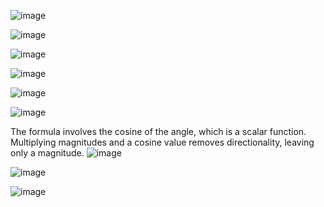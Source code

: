 ![image](https://github.com/user-attachments/assets/cd7bf50f-ebb5-4001-8e42-0ab53af55534)

![image](https://github.com/user-attachments/assets/da0e38fd-25a8-499a-8e33-fad11d45d9d2)

![image](https://github.com/user-attachments/assets/93c0b7c1-ef4f-4b44-98b7-043e0a5f6ece)

![image](https://github.com/user-attachments/assets/eaabb668-ea64-4da4-bba3-4024e26a4fdd)

![image](https://github.com/user-attachments/assets/89c5b026-c036-43dc-a855-3e5616f28c04)

![image](https://github.com/user-attachments/assets/20ca894c-125b-48c0-b96c-b5d5c5e68bbe)


The formula involves the cosine of the angle, which is a scalar function.
Multiplying magnitudes and a cosine value removes directionality, leaving only a magnitude.
![image](https://github.com/user-attachments/assets/2b2d30d5-22eb-4e9b-877c-fdc0de5a3760)

![image](https://github.com/user-attachments/assets/c48cce34-cd46-475d-a469-caa50e6c1a1c)

![image](https://github.com/user-attachments/assets/96616e43-fa5d-4c6d-b57e-2e89e5e894e5)


